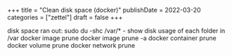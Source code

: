 +++
title = "Clean disk space (docker)"
publishDate = 2022-03-20
categories = ["zettel"]
draft = false
+++

disk space ran out:
   sudo du -shc /var/\*  - show disk usage of each folder in /var
   docker image prune
   docker image prune -a
   docker container prune
   docker volume prune
   docker network prune